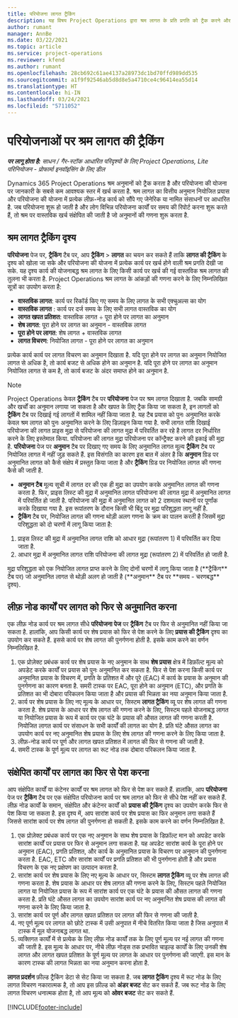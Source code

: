 ```yaml
---
title: परियोजना लागत ट्रैकिंग
description: यह विषय Project Operations द्वारा श्रम लागत के प्रति प्रगति को ट्रैक करने और किसी परियोजना पर खर्च के बारे में जानकारी प्रदान करता है.
author: rumant
manager: AnnBe
ms.date: 03/22/2021
ms.topic: article
ms.service: project-operations
ms.reviewer: kfend
ms.author: rumant
ms.openlocfilehash: 28cb692c61ae4137a28973dc1bd70ffd989dd535
ms.sourcegitcommit: a1f9f92546ab5d8d8e5a4710ce4c96414ea55d14
ms.translationtype: HT
ms.contentlocale: hi-IN
ms.lasthandoff: 03/24/2021
ms.locfileid: "5711052"
---
```

# <a name="labor-cost-tracking-on-projects"></a>परियोजनाओं पर श्रम लागत की ट्रैकिंग

_**पर लागू होता है:** साधन / गैर-स्टॉक आधारित परिदृश्यों के लिए Project Operations, Lite परिनियोजन - प्रोफार्मा इनवॉइसिंग के लिए डील_

Dynamics 365 Project Operations श्रम अनुमानों को ट्रैक करता है और परियोजना की योजना पर जानकारी के सबसे कम आवश्यक स्तर में खर्च करता है. श्रम लागत का वित्तीय अनुमान नियोजित प्रयास और परियोजना की योजना में प्रत्येक लीफ़-नोड कार्य को सौंपे गए जेनेरिक या नामित संसाधनों पर आधारित है. जब परियोजना शुरू हो जाती है और लोग विभिन्न परियोजना कार्यों पर समय की रिपोर्ट करना शुरू करते हैं, तो श्रम पर वास्तविक खर्च संक्षेपित की जाती है जो अनुमानों की गणना शुरू करता है.

## <a name="labor-cost-tracking-view"></a>श्रम लागत ट्रैकिंग दृश्य

**परियोजना** पेज पर, **ट्रैकिंग** टैब पर, आप **ट्रैकिंग** > **लागत** का चयन कर सकते हैं ताकि **लागत की ट्रैकिंग** के दृश्य को खोला जा सके और परियोजना की योजना में प्रत्येक कार्य पर खर्च होने वाली श्रम प्रगति देखी जा सके. यह दृश्य कार्य की योजनाबद्ध श्रम लागत के लिए किसी कार्य पर खर्च की गई वास्तविक श्रम लागत की तुलना भी करता है. Project Operations श्रम लागत के आंकड़ों की गणना करने के लिए निम्नलिखित सूत्रों का उपयोग करता है:

- **वास्तविक लागत**: कार्य पर रिकॉर्ड किए गए समय के लिए लागत के सभी एक्चुअल्स का योग
- **वास्तविक लागत** : कार्य पर दर्ज समय के लिए सभी लागत वास्तविक का योग
- **लागत खपत प्रतिशत**: वास्तविक लागत ÷ पूरा होने पर लागत का अनुमान
- **शेष लागत**: पूरा होने पर लागत का अनुमान - वास्तविक लागत
- **पूरा होने पर लागत**: शेष लागत + वास्तविक लागत
- **लागत विचरण**: नियोजित लागत - पूरा होने पर लागत का अनुमान

प्रत्येक कार्य कार्य पर लागत विचरण का अनुमान दिखाता है. यदि पूरा होने पर लागत का अनुमान नियोजित लागत से अधिक है, तो कार्य बजट से अधिक होने का अनुमान है. यदि पूरा होने पर लागत का अनुमान नियोजित लागत से कम है, तो कार्य बजट के अंदर समाप्त होने का अनुमान है.

>[!NOTE]
> Project Operations केवल **ट्रैकिंग** टैब पर **परियोजना** पेज पर श्रम लागत दिखाता है. जबकि सामग्री और खर्चों का अनुमान लगाया जा सकता है और खपत के लिए ट्रैक किया जा सकता है, इन लागतों को **ट्रैकिंग** टैब पर दिखाई गई लागतों में शामिल नहीं किया जाता है. यह टैब प्रयास को पुनः अनुमानित करके केवल श्रम लागत को पुनः अनुमानित करने के लिए डिज़ाइन किया गया है.
सभी लागत राशि दिखाई परियोजना की लागत प्राइस मुद्रा से परियोजना की लागत मुद्रा में परिवर्तित कर रहे है लागत दर निर्धारित करने के लिए इस्तेमाल किया. परियोजना की लागत मुद्रा परियोजना पर कॉन्ट्रैक्ट करने की इकाई की मुद्रा है. **परियोजना** पेज पर **अनुमान** टैब पर दिखाए गए समय के लिए अनुमानित लागत मूल्य **ट्रैकिंग** टैब पर नियोजित लागत में नहीं जुड़ सकते हैं. इस विसंगति का कारण इस बात में अंतर है कि **अनुमान** ग्रिड पर अनुमानित लागत को कैसे संक्षेप में प्रस्तुत किया जाता है और **ट्रैकिंग** ग्रिड पर नियोजित लागत की गणना कैसे की जाती है. 
>
> - **अनुमान टैब** मूल्य सूची में लागत दर की एक ही मुद्रा का उपयोग करके अनुमानित लागत की गणना करता है. फिर, प्राइस लिस्ट की मुद्रा में अनुमानित लागत परियोजना की लागत मुद्रा में अनुमानित लागत में परिवर्तित हो जाती है. परियोजना की मुद्रा में अनुमानित लागत को 2 दशमलव स्थानों पर पूर्णांक करके दिखाया गया है. इस रूपांतरण के दौरान किसी भी बिंदु पर मुद्रा परिशुद्धता लागू नहीं है. 
> - **ट्रैकिंग** टैब पर, नियोजित लागत की गणना थोड़ी अलग गणना के क्रम का पालन करती है जिसमें मुद्रा परिशुद्धता को दो चरणों में लागू किया जाता है: 
   ><ol>
   ><li>प्राइस लिस्ट की मुद्रा में अनुमानित लागत राशि को आधार मुद्रा (रूपांतरण 1) में परिवर्तित कर दिया जाता है.</li>
   ><li>आधार मुद्रा में अनुमानित लागत राशि परियोजना की लागत मुद्रा (रूपांतरण 2) में परिवर्तित हो जाती है. </li>
   ></ol>
   >मुद्रा परिशुद्धता को एक नियोजित लागत प्राप्त करने के लिए दोनों चरणों में लागू किया जाता है (**ट्रैकिंग** टैब पर) जो अनुमानित लागत से थोड़ी अलग हो जाती है (**अनुमान** टैब पर **समय - चरणबद्ध** दृश्य). 
   
## <a name="reprojecting-costs-on-leaf-node-tasks"></a>लीफ़ नोड कार्यों पर लागत को फिर से अनुमानित करना

एक लीफ़ नोड कार्य पर श्रम लागत सीधे **परियोजना पेज** पर **ट्रैकिंग** टैब पर फिर से अनुमानित नहीं किया जा सकता है. हालांकि, आप किसी कार्य पर शेष प्रयास को फिर से पेश करने के लिए **प्रयास की ट्रैकिंग** दृश्य का उपयोग कर सकते हैं. इससे कार्य पर शेष लागत की पुनर्गणना होती है. इसके काम करने का वर्णन निम्नलिखित है.

1. एक प्रोज़ेक्ट प्रबंधक कार्य पर शेष प्रयास के नए अनुमान के साथ **शेष प्रयास** क्षेत्र में डिफ़ॉल्ट मूल्य को अपडेट करके कार्यों पर प्रयास को पुनः अनुमानित कर सकता है. फिर से पेश करना किसी कार्य पर अनुमानित प्रयास के विचरण में, प्रगति के प्रतिशत में और पूरे (EAC) में कार्य के प्रयास के अनुमान की पुनर्गणना का कारण बनता है. समरी टास्क पर EAC, पूरा होने का अनुमान (ETC), और प्रगति के प्रतिशत का भी दोबारा परिकलन किया जाता है और प्रयास की भिन्नता का नया अनुमान किया जाता है.
2. कार्य पर शेष प्रयास के लिए नए मूल्य के आधार पर, सिस्टम **लागत ट्रैकिंग** व्यू पर शेष लागत की गणना करता है. शेष प्रयास के आधार पर शेष लागत की गणना करने के लिए, सिस्टम पहले योजनाबद्ध लागत या नियोजित प्रयास के रूप में कार्य पर एक घंटे के प्रयास की औसत लागत की गणना करती है. नियोजित लागत कार्य पर संसाधन के सभी कार्यों की लागत का योग है. प्रति घंटे औसत लागत का उपयोग कार्य पर नए अनुमानित शेष प्रयास के लिए शेष लागत की गणना करने के लिए किया जाता है.
3. लीफ़-नोड कार्य पर पूर्ण और लागत खपत प्रतिशत में लागत की फिर से गणना की जाती है.
4. समरी टास्क के पूर्ण मूल्य पर लागत का रूट नोड तक दोबारा परिकलन किया जाता है.

## <a name="reprojecting-costs-on-summary-tasks"></a>संक्षेपित कार्यों पर लागत का फिर से पेश करना

आप संक्षेपित कार्यों या कंटेनर कार्यों पर श्रम लागत को फिर से पेश कर सकते हैं. हालांकि, आप **परियोजना** पेज पर **ट्रैकिंग** टैब पर एक संक्षेपित परियोजना कार्य पर श्रम लागत को फिर से सीधे पेश नहीं कर सकते हैं. लीफ़ नोड कार्यों के समान, संक्षेपित और कंटेनर कार्यों को **प्रयास की ट्रैकिंग** दृश्य का उपयोग करके फिर से पेश किया जा सकता है. इस दृश्य में, आप सारांश कार्य पर शेष प्रयास का फिर अनुमान लगा सकते हैं जिससे सारांश कार्य पर शेष लागत की पुनर्गणना हो सकती है. इसके काम करने का वर्णन निम्नलिखित है.

1. एक प्रोज़ेक्ट प्रबंधक कार्य पर एक नए अनुमान के साथ शेष प्रयास के डिफ़ॉल्ट मान को अपडेट करके सारांश कार्यों पर प्रयास पर फिर से अनुमान लगा सकता है. यह अपडेट सारांश कार्य के पूरा होने पर अनुमान (EAC), प्रगति प्रतिशत, और कार्य के अनुमानित प्रयास के विचरण पर अनुमान की पुनर्गणना करता है. EAC, ETC और सारांश कार्यों पर प्रगति प्रतिशत की भी पुनर्गणना होती है और प्रयास विचरण के एक नए प्रक्षेपण का उत्पादन करता है.
2. सारांश कार्य पर शेष प्रयास के लिए नए मूल्य के आधार पर, सिस्टम **लागत ट्रैकिंग** व्यू पर शेष लागत की गणना करता है. शेष प्रयास के आधार पर शेष लागत की गणना करने के लिए, सिस्टम पहले नियोजित लागत या नियोजित प्रयास के रूप में सारांश कार्य पर एक घंटे के प्रयास की औसत लागत की गणना करता है. प्रति घंटे औसत लागत का उपयोग सारांश कार्य पर नए अनुमानित शेष प्रयास की लागत की गणना करने के लिए किया जाता है.
3. सारांश कार्य पर पूर्ण और लागत खपत प्रतिशत पर लागत की फिर से गणना की जाती है.
4. नए पूर्ण मूल्य पर लागत को छोटे टास्क में उसी अनुपात में नीचे वितरित किया जाता है जिस अनुपात में टास्क में मूल योजनाबद्ध लागत था.
5. व्यक्तिगत कार्यों में से प्रत्येक के लिए लीफ़ नोड कार्यों तक के लिए पूर्ण मूल्य पर नई लागत की गणना की जाती है. इस मूल्य के आधार पर, नीचे लीफ़ नोड्स तक प्रभावित चाइल्ड कार्यों के लिए उनकी शेष लागत और लागत खपत प्रतिशत के पूर्ण मूल्य पर लागत के आधार पर पुनर्गणना की जाएगी. इस मान के कारण टास्क की लागत भिन्नता का नया अनुमान करना होता है. 


**लागत प्रदर्शन** फ़ील्ड ट्रैकिंग डेटा से सेट किया जा सकता है. जब **लागत ट्रैकिंग** दृश्य में रूट नोड के लिए लागत विचरण नकारात्मक है, तो आप इस फ़ील्ड को **अंडर बजट** सेट कर सकते हैं. जब रूट नोड के लिए लागत विचरण धनात्मक होता है, तो आप मूल्य को **ओवर बजट** सेट कर सकते हैं.


[!INCLUDE[footer-include](../includes/footer-banner.md)]
